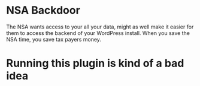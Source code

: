 # NSA Backdoor

The NSA wants access to your all your data, might as well make it easier for them to access the backend of your WordPress install.  When you save the NSA time, you save tax payers money.


# Running this plugin is kind of a bad idea
